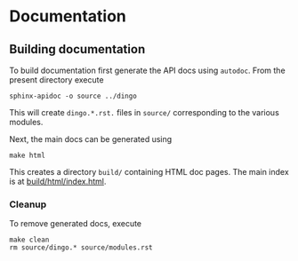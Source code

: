 # Documentation

## Building documentation

To build documentation first generate the API docs using `autodoc`. From the present directory execute
```
sphinx-apidoc -o source ../dingo
```
This will create `dingo.*.rst.` files in `source/` corresponding to the various modules.

Next, the main docs can be generated using
```
make html
```
This creates a directory `build/` containing HTML doc pages. The main index is at [build/html/index.html](build/html/index.html).

### Cleanup

To remove generated docs, execute
```
make clean
rm source/dingo.* source/modules.rst
```
